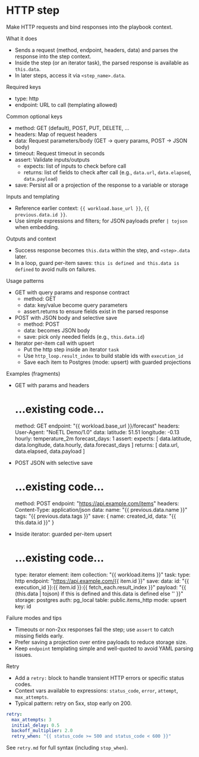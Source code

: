 # HTTP step

Make HTTP requests and bind responses into the playbook context.

What it does
- Sends a request (method, endpoint, headers, data) and parses the response into the step context.
- Inside the step (or an iterator task), the parsed response is available as `this.data`.
- In later steps, access it via `<step_name>.data`.

Required keys
- type: http
- endpoint: URL to call (templating allowed)

Common optional keys
- method: GET (default), POST, PUT, DELETE, ...
- headers: Map of request headers
- data: Request parameters/body (GET -> query params, POST -> JSON body)
- timeout: Request timeout in seconds
- assert: Validate inputs/outputs
  - expects: list of inputs to check before call
  - returns: list of fields to check after call (e.g., `data.url`, `data.elapsed`, `data.payload`)
- save: Persist all or a projection of the response to a variable or storage

Inputs and templating
- Reference earlier context: `{{ workload.base_url }}`, `{{ previous.data.id }}`.
- Use simple expressions and filters; for JSON payloads prefer `| tojson` when embedding.

Outputs and context
- Success response becomes `this.data` within the step, and `<step>.data` later.
- In a loop, guard per-item saves: `this is defined and this.data is defined` to avoid nulls on failures.

Usage patterns
- GET with query params and response contract
  - method: GET
  - data: key/value become query parameters
  - assert.returns to ensure fields exist in the parsed response
- POST with JSON body and selective save
  - method: POST
  - data: becomes JSON body
  - save: pick only needed fields (e.g., `this.data.id`)
- Iterator per-item call with upsert
  - Put the http step inside an iterator `task`
  - Use `http_loop.result_index` to build stable ids with `execution_id`
  - Save each item to Postgres (mode: upsert) with guarded projections

Examples (fragments)
- GET with params and headers
  # ...existing code...
  method: GET
  endpoint: "{{ workload.base_url }}/forecast"
  headers:
    User-Agent: "NoETL Demo/1.0"
  data:
    latitude: 51.51
    longitude: -0.13
    hourly: temperature_2m
    forecast_days: 1
  assert:
    expects: [ data.latitude, data.longitude, data.hourly, data.forecast_days ]
    returns: [ data.url, data.elapsed, data.payload ]

- POST JSON with selective save
  # ...existing code...
  method: POST
  endpoint: "https://api.example.com/items"
  headers:
    Content-Type: application/json
  data:
    name: "{{ previous.data.name }}"
    tags: "{{ previous.data.tags }}"
  save: { name: created_id, data: "{{ this.data.id }}" }

- Inside iterator: guarded per-item upsert
  # ...existing code...
  type: iterator
  element: item
  collection: "{{ workload.items }}"
  task:
    type: http
    endpoint: "https://api.example.com/{{ item.id }}"
    save:
      data:
        id: "{{ execution_id }}:{{ item.id }}:{{ fetch_each.result_index }}"
        payload: "{{ (this.data | tojson) if this is defined and this.data is defined else '' }}"
      storage: postgres
      auth: pg_local
      table: public.items_http
      mode: upsert
      key: id

Failure modes and tips
- Timeouts or non-2xx responses fail the step; use `assert` to catch missing fields early.
- Prefer saving a projection over entire payloads to reduce storage size.
- Keep `endpoint` templating simple and well-quoted to avoid YAML parsing issues.

Retry
- Add a `retry:` block to handle transient HTTP errors or specific status codes.
- Context vars available to expressions: `status_code`, `error`, `attempt`, `max_attempts`.
- Typical pattern: retry on 5xx, stop early on 200.
```yaml
retry:
  max_attempts: 3
  initial_delay: 0.5
  backoff_multiplier: 2.0
  retry_when: "{{ status_code >= 500 and status_code < 600 }}"
```
See `retry.md` for full syntax (including `stop_when`).
